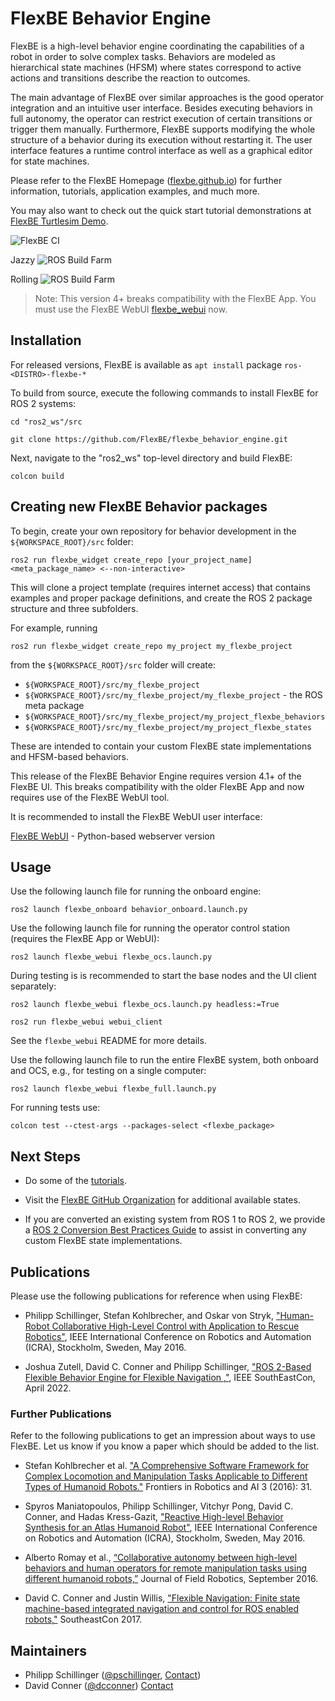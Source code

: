 # FlexBE Behavior Engine

FlexBE is a high-level behavior engine coordinating the capabilities of a robot in order to solve complex tasks.
Behaviors are modeled as hierarchical state machines (HFSM) where states correspond to active actions
and transitions describe the reaction to outcomes.

The main advantage of FlexBE over similar approaches is the good operator integration and an intuitive user interface.
Besides executing behaviors in full autonomy, the operator can restrict execution of certain transitions or trigger them manually.
Furthermore, FlexBE supports modifying the whole structure of a behavior during its execution without restarting it.
The user interface features a runtime control interface as well as a graphical editor for state machines.

Please refer to the FlexBE Homepage ([flexbe.github.io](http://flexbe.github.io)) for further information, tutorials, application examples, and much more.

You may also want to check out the quick start tutorial demonstrations at [FlexBE Turtlesim Demo](https://github.com/FlexBE/flexbe_turtlesim_demo).

![FlexBE CI](https://github.com/FlexBE/flexbe_behavior_engine/workflows/FlexBE%20CI/badge.svg?branch=ros2-devel)

Jazzy ![ROS Build Farm](https://build.ros2.org/job/Jdev__flexbe_behavior_engine__ubuntu_noble_amd64/badge/icon)

Rolling ![ROS Build Farm](https://build.ros2.org/job/Rdev__flexbe_behavior_engine__ubuntu_noble_amd64/badge/icon)

> Note: This version 4+ breaks compatibility with the FlexBE App.  You must use the FlexBE WebUI [flexbe_webui](https://github.com/FlexBE/flexbe_webui.git) now.


## Installation

For released versions, FlexBE is available as `apt install` package `ros-<DISTRO>-flexbe-*`

To build from source, execute the following commands to install FlexBE for ROS 2 systems:

  `cd "ros2_ws"/src`

  `git clone https://github.com/FlexBE/flexbe_behavior_engine.git`

Next, navigate to the "ros2_ws" top-level directory and build FlexBE:

  `colcon build`

## Creating new FlexBE Behavior packages

To begin, create your own repository for behavior development in the `${WORKSPACE_ROOT}/src` folder:

  `ros2 run flexbe_widget create_repo [your_project_name] <meta_package_name> <--non-interactive>`

This will clone a project template (requires internet access) that contains examples and proper package definitions,
and create the ROS 2 package structure and three subfolders.

For example, running

  `ros2 run flexbe_widget create_repo my_project my_flexbe_project`

from the `${WORKSPACE_ROOT}/src` folder will create:
  - `${WORKSPACE_ROOT}/src/my_flexbe_project`
  - `${WORKSPACE_ROOT}/src/my_flexbe_project/my_flexbe_project` - the ROS meta package
  - `${WORKSPACE_ROOT}/src/my_flexbe_project/my_project_flexbe_behaviors`
  - `${WORKSPACE_ROOT}/src/my_flexbe_project/my_project_flexbe_states`

These are intended to contain your custom FlexBE state implementations and HFSM-based behaviors.

This release of the FlexBE Behavior Engine requires version 4.1+ of the FlexBE UI.
This breaks compatibility with the older FlexBE App and now requires use of the FlexBE WebUI tool.

It is recommended to install the FlexBE WebUI user interface:

  [FlexBE WebUI](https://github.com/FlexBE/flexbe_webui.git) - Python-based webserver version


## Usage

Use the following launch file for running the onboard engine:

  `ros2 launch flexbe_onboard behavior_onboard.launch.py`

Use the following launch file for running the operator control station (requires the FlexBE App or WebUI):

  `ros2 launch flexbe_webui flexbe_ocs.launch.py`

During testing is is recommended to start the base nodes and the UI client separately:

  `ros2 launch flexbe_webui flexbe_ocs.launch.py headless:=True`

  `ros2 run flexbe_webui webui_client`

  See the `flexbe_webui`  README for more details.


Use the following launch file to run the entire FlexBE system, both onboard and OCS, e.g., for testing on a single computer:

  `ros2 launch flexbe_webui flexbe_full.launch.py`

For running tests use:

  `colcon test --ctest-args --packages-select <flexbe_package>`

## Next Steps

- Do some of the [tutorials](http://flexbe.github.io).
- Visit the [FlexBE GitHub Organization](https://github.com/FlexBE) for additional available states.

- If you are converted an existing system from ROS 1 to ROS 2, we provide a
[ROS 2 Conversion Best Practices Guide](flexbe_states/ros2-conversion-best-practices.md)
to assist in converting any custom FlexBE state implementations.


## Publications

Please use the following publications for reference when using FlexBE:

- Philipp Schillinger, Stefan Kohlbrecher, and Oskar von Stryk, ["Human-Robot Collaborative High-Level Control with Application to Rescue Robotics"](http://dx.doi.org/10.1109/ICRA.2016.7487442), IEEE International Conference on Robotics and Automation (ICRA), Stockholm, Sweden, May 2016.

- Joshua Zutell, David C. Conner and Philipp Schillinger, ["ROS 2-Based Flexible Behavior Engine for Flexible Navigation ,"](http://dx.doi.org/10.1109/SoutheastCon48659.2022.9764047), IEEE SouthEastCon, April 2022.

### Further Publications

Refer to the following publications to get an impression about ways to use FlexBE.
Let us know if you know a paper which should be added to the list.

- Stefan Kohlbrecher et al. ["A Comprehensive Software Framework for Complex Locomotion and Manipulation Tasks Applicable to Different Types of Humanoid Robots."](http://dx.doi.org/10.3389/frobt.2016.00031) Frontiers in Robotics and AI 3 (2016): 31.

- Spyros Maniatopoulos, Philipp Schillinger, Vitchyr Pong, David C. Conner, and Hadas Kress-Gazit, ["Reactive High-level Behavior Synthesis for an Atlas Humanoid Robot"](http://dx.doi.org/10.1109/ICRA.2016.7487613), IEEE International Conference on Robotics and Automation (ICRA), Stockholm, Sweden, May 2016.

- Alberto Romay et al., [“Collaborative autonomy between high-level behaviors and human operators for remote manipulation tasks using different humanoid robots,”](http://dx.doi.org/10.1002/rob.21671) Journal of Field Robotics, September 2016.

- David C. Conner and Justin Willis, ["Flexible Navigation: Finite state machine-based integrated navigation and control for ROS enabled robots,"](http://dx.doi.org/10.1109/SECON.2017.7925266) SoutheastCon 2017.

## Maintainers

- Philipp Schillinger ([@pschillinger](https://github.com/pschillinger), [Contact](http://philserver.bplaced.net/fbe/contact.php))
- David Conner ([@dcconner](https://github.com/dcconner)) [Contact](https://flexbe.readthedocs.io/en/latest/contactinfo.html)
